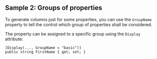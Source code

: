 ## Sample 2: Groups of properties

To generate columns just for some properties, you can use the `GroupName` property to tell the control which group of properties shall be considered.

The property can be assigned to a specific group using the `Display` attribute:

```CSHARP
[Display(..., GroupName = "basic")]
public string FirstName { get; set; }
```